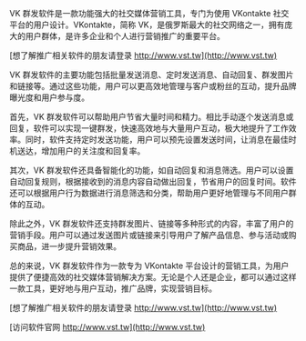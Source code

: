 VK 群发软件是一款功能强大的社交媒体营销工具，专门为使用 VKontakte 社交平台的用户设计。VKontakte，简称 VK，是俄罗斯最大的社交网络之一，拥有庞大的用户群体，是许多企业和个人进行营销推广的重要平台。

[想了解推广相关软件的朋友请登录 http://www.vst.tw](http://www.vst.tw)

VK 群发软件的主要功能包括批量发送消息、定时发送消息、自动回复、群发图片和链接等。通过这些功能，用户可以更高效地管理与客户或粉丝的互动，提升品牌曝光度和用户参与度。

首先，VK 群发软件可以帮助用户节省大量时间和精力。相比手动逐个发送消息或回复，软件可以实现一键群发，快速高效地与大量用户互动，极大地提升了工作效率。同时，软件支持定时发送功能，用户可以预先设置发送时间，让消息在最佳时机送达，增加用户的关注度和回复率。

其次，VK 群发软件还具备智能化的功能，如自动回复和消息筛选。用户可以设置自动回复规则，根据接收到的消息内容自动做出回复，节省用户的回复时间。软件还可以根据用户行为数据进行消息筛选和分类，帮助用户更好地管理与不同用户群体的互动。

除此之外，VK 群发软件还支持群发图片、链接等多种形式的内容，丰富了用户的营销手段。用户可以通过发送图片或链接来引导用户了解产品信息、参与活动或购买商品，进一步提升营销效果。

总的来说，VK 群发软件作为一款专为 VKontakte 平台设计的营销工具，为用户提供了便捷高效的社交媒体营销解决方案。无论是个人还是企业，都可以通过这样一款工具，更好地与用户互动，推广品牌，实现营销目标。

[想了解推广相关软件的朋友请登录 http://www.vst.tw](http://www.vst.tw)


[访问软件官网 http://www.vst.tw](http://www.vst.tw)
